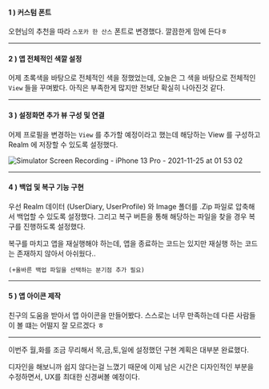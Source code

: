 #### 1 ) 커스텀 폰트

오현님의 추천을 따라 `스포카 한 산스` 폰트로 변경했다. 깔끔한게 맘에 든다ㅎ

***

#### 2 ) 앱 전체적인 색깔 설정

어제 초록색을 바탕으로 전체적인 색을 정했었는데, 오늘은 그 색을 바탕으로 전체적인 `View` 들을 꾸며봤다. 아직은 부족한게 많지만 전보단 확실히 나아진것 같다.

***

#### 3 ) 설정화면 추가 뷰 구성 및 연결

어제 프로필을 변경하는 `View` 를 추가할 예정이라고 했는데 해당하는 View 를 구성하고 Realm 에 저장할 수 있도록 설정했다.

![Simulator Screen Recording - iPhone 13 Pro - 2021-11-25 at 01 53 02](https://user-images.githubusercontent.com/88618825/143281334-5c6364bc-a5e9-4a4d-9aae-cf34c613b0ff.gif)

***

#### 4 ) 백업 및 복구 기능 구현 

우선 Realm 데이터 (UserDiary, UserProfile) 와 Image 폴더를 .Zip 파일로 압축해서 백업할 수 있도록 설정했다. 그리고 복구 버튼을 통해 해당하는 파일을 찾을 경우 복구를 진행하도록 설정했다.

복구를 마치고 앱을 재실행해야 하는데, 앱을 종료하는 코드는 있지만 재실행 하는 코드는 존재하지 않아서 아쉬웠다..

`(+올바른 백업 파일을 선택하는 분기점 추가 필요)`

***

#### 5 ) 앱 아이콘 제작

친구의 도움을 받아서 앱 아이콘을 만들어봤다. 스스로는 너무 만족하는데 다른 사람들이 볼 떄는 어떨지 잘 모르겠다 ㅎ

***

이번주 월,화를 조금 무리해서 목,금,토,일에 설정했던 구현 계획은 대부분 완료했다. 

디자인을 해보니까 쉽지 않다는걸 느꼈기 때문에 이제 남은 시간은 디자인적인 부분을 수정하면서, UX를 최대한 신경써볼 예정이다.
